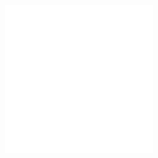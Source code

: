 <div align="center">
    <img src="joeStylin.svg" width="400" height="400" alt="css-in-readme">
</div>
